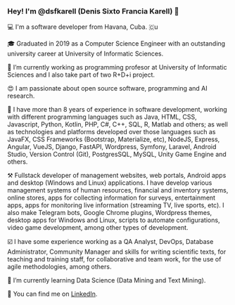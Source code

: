 ### Hey! I'm @dsfkarell (Denis Sixto Francia Karell) 👋

:computer: I'm a software developer from Havana, Cuba. 🇨u

:mortar_board: Graduated in 2019 as a Computer Science Engineer with an outstanding university career at University of Informatic Sciences.

🏢 I’m currently working as programming profesor at University of Informatic Sciences and I also take part of two R+D+i project.

😍 I am passionate about open source software, programming and AI research.

:briefcase: I have more than 8 years of experience in software development, working with different programming languages such as Java, HTML, CSS, Javascript, Python, Kotlin, PHP, C#, C++, SQL, R, Matlab and others; as well as technologies and platforms developed over those languages such as JavaFX, CSS Frameworks (Bootstrap, Materialize, etc), NodeJS, Express, Angular, VueJS, Django, FastAPI, Wordpress, Symfony, Laravel, Android Studio, Version Control (Git), PostgresSQL, MySQL, Unity Game Engine and others.

:hammer_and_pick: Fullstack developer of management websites, web portals, Android apps and desktop (Windows and Linux) applications. I have develop various management systems of human resources, financial and inventory systems, online stores, apps for collecting information for surveys, entertainment apps, apps for monitoring live information (streaming TV, live sports, etc). I also make Telegram bots, Google Chrome plugins, Wordpress themes, desktop apps for Windows and Linux, scripts to automate configurations, video game development, among other types of development.

:ballot_box_with_check: I have some experience working as a QA Analyst, DevOps, Database Administrator, Community Manager and skills for writing scientific texts, for teaching and training staff, for collaborative and team work, for the use of agile methodologies, among others.

🔭 I’m currently learning Data Science (Data Mining and Text Mining).

:calling: You can find me on [LinkedIn](https://www.linkedin.com/in/denis-francia-karell-9524a4151/).

<!--
**dsfkarell/dsfkarell** is a ✨ _special_ ✨ repository because its `README.md` (this file) appears on your GitHub profile.

-->
